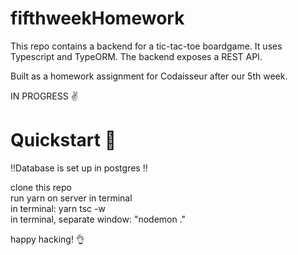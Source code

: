 # fifthweekHomework

This repo contains a backend for a tic-tac-toe boardgame. It uses Typescript and TypeORM. The backend exposes a REST API.

Built as a homework assignment for Codaisseur after our 5th week.

IN PROGRESS ✌️

# Quickstart 🚀

‼️Database is set up in postgres ‼️

clone this repo <br>
run yarn on server in terminal <br>
in terminal: yarn tsc -w <br/>
in terminal, separate window: "nodemon ." <br>

happy hacking! 👌
